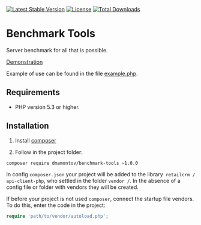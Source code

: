 [![Latest Stable Version](https://poser.pugx.org/dmamontov/benchmark-tools/v/stable.svg)](https://packagist.org/packages/dmamontov/benchmark-tools)
[![License](https://poser.pugx.org/dmamontov/benchmark-tools/license.svg)](https://packagist.org/packages/dmamontov/benchmark-tools)
[![Total Downloads](https://poser.pugx.org/dmamontov/benchmark-tools/downloads.svg)](https://packagist.org/packages/dmamontov/benchmark-tools)
# Benchmark Tools

Server benchmark for all that is possible.

[Demonstration](http://slobel.ru/benchmark)

Example of use can be found in the file [example.php](https://github.com/dmamontov/benchmark-tools/blob/master/example.php).

## Requirements

* PHP version 5.3 or higher.

## Installation

1) Install [composer](https://getcomposer.org/download/)

2) Follow in the project folder:
```bash
composer require dmamontov/benchmark-tools ~1.0.0
```

In config `composer.json` your project will be added to the library` retailcrm / api-client-php`, who settled in the folder `vendor /`. In the absence of a config file or folder with vendors they will be created.

If before your project is not used `composer`, connect the startup file vendors. To do this, enter the code in the project:
```php
require 'path/to/vendor/autoload.php';
```
